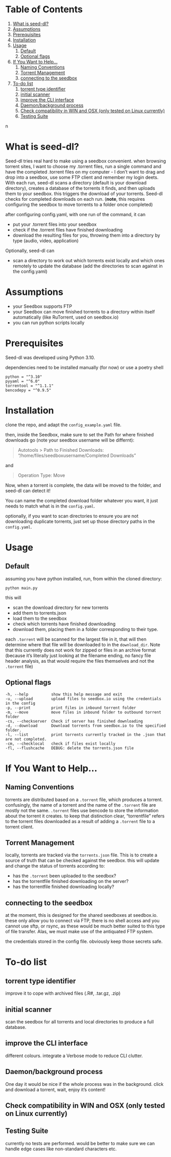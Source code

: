 
# Table of Contents

1.  [What is seed-dl?](#orgbba17b4)
2.  [Assumptions](#org3c5d5d4)
3.  [Prerequisites](#orgbfa2ea1)
4.  [Installation](#org7d92c3d)
5.  [Usage](#orgc13f9a9)
    1.  [Default](#orgf95f4a3)
    2.  [Optional flags](#org03d8bc0)
6.  [If You Want to Help&#x2026;](#orgc2f547f)
    1.  [Naming Conventions](#org6ba472c)
    2.  [Torrent Management](#org35281eb)
    3.  [connecting to the seedbox](#orgac4a828)
7.  [To-do list](#org30c4af6)
    1.  [torrent type identifier](#org267c054)
    2.  [initial scanner](#org8797a15)
    3.  [improve the CLI interface](#orgb6d236e)
    4.  [Daemon/background process](#orgadad0b9)
    5.  [Check compatibility in WIN and OSX (only tested on Linux currently)](#org6a8a598)
    6.  [Testing Suite](#org832ecd1)

n


<a id="orgbba17b4"></a>

# What is seed-dl?

Seed-dl tries real hard to make using a seedbox convenient. when browsing
torrent sites, I want to choose my .torrent files, run a single command and have
the completed .torrent files on my computer - I don&rsquo;t want to drag and drop into
a seedbox, use some FTP client and remember my login deets. With each run, seed-dl scans a directory
(default is your download directory), creates a database of the torrents it
finds, and then uploads them to your seedbox. this triggers the download of your
torrents. Seed-dl checks for completed downloads on each run. (**note**, this
requires configuring the seedbox to move torrents to a folder once completed)

after configuring config.yaml, with one run of the command, it can

-   put your .torrent files into your seedbox
-   check if the .torrent files have finished downloading
-   download the resulting files for you, throwing them into a directory by type
    (audio, video, application)

Optionally, seed-dl can

-   scan a directory to work out which torrents exist locally and which ones remotely
    to update the database (add the directories to scan against in the
    config.yaml)


<a id="org3c5d5d4"></a>

# Assumptions

-   your Seedbox supports FTP
-   your Seedbox can move finished torrents to a directory within itself
    automatically (like RuTorrent, used on seedbox.io)
-   you can run python scripts locally


<a id="orgbfa2ea1"></a>

# Prerequisites

Seed-dl was developed using Python 3.10.

dependencies need to be installed manually (for now) or use a poetry shell

    python = "^3.10"
    pyyaml = "^6.0"
    torrentool = "^1.1.1"
    bencodepy = "^0.9.5"


<a id="org7d92c3d"></a>

# Installation

clone the repo, and adapt the `config_example.yaml` file.

then, inside the Seedbox, make sure to set the Path for where finished
downloads go (note your seedbox username will be differnt):

> Autotools > Path to Finished Downloads: &ldquo;/home/files/seedboxusername/Completed
> Downloads&rdquo;

and

> Operation Type: Move

Now, when a torrent is complete, the data will be moved to the folder, and
seed-dl can detect it!

You can name the completed download folder whatever you want, it just needs to
match what is in the `config.yaml`.

optionally, if you want to scan directories to ensure you are not downloading duplicate
torrents, just set up those directory paths in the `config.yaml`.


<a id="orgc13f9a9"></a>

# Usage


<a id="orgf95f4a3"></a>

## Default

assuming you have python installed, run, from within the cloned directory:

    python main.py

this will

-   scan the download directory for new torrents
-   add them to torrents.json
-   load them to the seedbox
-   check which torrents have finished downloading
-   download them, placing them in a folder corresponding to their type.

each `.torrent` will be scanned for the largest file in it, that will then
determine where that file will be downloaded to in the `download_dir`. Note that
this currently does not work for zipped or files in an archive format (because
it&rsquo;s literally just looking at the filename ending, no fancy file header
analysis, as that would require the files themselves and not the `.torrent` file)


<a id="org03d8bc0"></a>

## Optional flags

    -h, --help          show this help message and exit
    -u, --upload        upload files to seedbox.io using the credentials in the config
    -p, --print         print files in inbound torrent folder
    -m, --move          move files in inbound folder to outbound torrent folder
    -cs, --checkserver  Check if server has finished downloading
    -d, --download      Download torrents from seedbox.io to the specified folder.
    -l, --list          print torrents currently tracked in the .json that are not completed.
    -cm, --checklocal   check if files exist locally
    -fl, --flushcache   DEBUG: delete the torrents.json file


<a id="orgc2f547f"></a>

# If You Want to Help&#x2026;


<a id="org6ba472c"></a>

## Naming Conventions

torrents are distributed based on a `.torrent` file, which produces a torrent.
confusingly, the name of a torrent and the name of the `.torrent` file are mostly
not the same. `.torrent` files use bencode to store the information about the
torrent it creates. to keep that distinction clear, &ldquo;torrentfile&rdquo; refers to the
torrent files downloaded as a result of adding a `.torrent` file to a torrent client.


<a id="org35281eb"></a>

## Torrent Management

locally, torrents are tracked via the `torrents.json` file. This is to create a
source of truth that can be checked against the seedbox. this will update and
change the status of torrents according to:

-   has the `.torrent` been uploaded to the seedbox?
-   has the torrentfile finished downloading on the server?
-   has the torrentfile finished downloading locally?


<a id="orgac4a828"></a>

## connecting to the seedbox

at the moment, this is designed for the shared seedboxes at seedbox.io. these
only allow you to connect via FTP, there is no shell access and you cannot use
sftp, or rsync, as these would be much better suited to this type of file
transfer. Alas, we must make use of the antiquated FTP system.

the credentials stored in the config file. obviously keep those secrets safe.


<a id="org30c4af6"></a>

# To-do list


<a id="org267c054"></a>

## torrent type identifier

improve it to cope with archived files (.R#, .tar.gz, .zip)


<a id="org8797a15"></a>

## initial scanner

scan the seedbox for all torrents and local directories to produce a full
database.


<a id="orgb6d236e"></a>

## improve the CLI interface

different colours. integrate a Verbose mode
to reduce CLI clutter.


<a id="orgadad0b9"></a>

## Daemon/background process

One day it would be nice if the whole process was in the background. click and
download a torrent, wait, enjoy it&rsquo;s content!


<a id="org6a8a598"></a>

## Check compatibility in WIN and OSX (only tested on Linux currently)


<a id="org832ecd1"></a>

## Testing Suite

currently no tests are performed. would be better to make sure we can handle
edge cases like non-standard characters etc.

